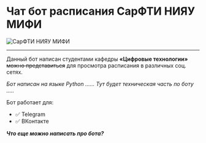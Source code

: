 #   Чат бот расписания СарФТИ НИЯУ МИФИ
![СарФТИ НИЯУ МИФИ](https://sun9-20.userapi.com/impg/uWzSKq0yv8GzpStkU9Ze9_K2stzPQWiruNbT0w/FdDHsVp3s4I.jpg?size=2000x2000&quality=95&sign=86dd06460bbd8a04002f31eb50fe6aa4&type=album)
____
Данный бот написан студентами кафедры **«Цифровые технологии»** 	~~можно представиться~~ для просмотра расписания в различных соц. сетях.

_Бот написан на языке Python ...... Тут будет техническая часть по боту ....._

Бот работает для:
- ✅ Telegram
- ✅ ВКонтакте

***Что еще можно написать про бота?***
